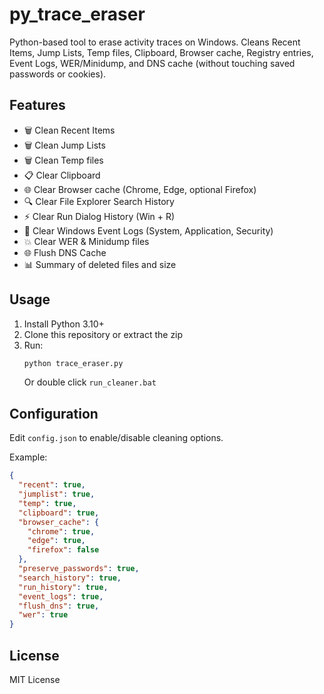 # py_trace_eraser

Python-based tool to erase activity traces on Windows.
Cleans Recent Items, Jump Lists, Temp files, Clipboard, Browser cache, Registry entries, Event Logs, WER/Minidump, and DNS cache (without touching saved passwords or cookies).

## Features
- 🗑️ Clean Recent Items
- 🗑️ Clean Jump Lists
- 🗑️ Clean Temp files
- 📋 Clear Clipboard
- 🌐 Clear Browser cache (Chrome, Edge, optional Firefox)
- 🔍 Clear File Explorer Search History
- ⚡ Clear Run Dialog History (Win + R)
- 📄 Clear Windows Event Logs (System, Application, Security)
- 💥 Clear WER & Minidump files
- 🌐 Flush DNS Cache
- 📊 Summary of deleted files and size

## Usage
1. Install Python 3.10+
2. Clone this repository or extract the zip
3. Run:
   ```bash
   python trace_eraser.py
   ```
   Or double click `run_cleaner.bat`

## Configuration
Edit `config.json` to enable/disable cleaning options.

Example:
```json
{
  "recent": true,
  "jumplist": true,
  "temp": true,
  "clipboard": true,
  "browser_cache": {
    "chrome": true,
    "edge": true,
    "firefox": false
  },
  "preserve_passwords": true,
  "search_history": true,
  "run_history": true,
  "event_logs": true,
  "flush_dns": true,
  "wer": true
}
```

## License
MIT License